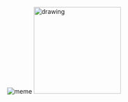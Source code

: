 ![meme](https://c.tenor.com/hmDMrE1yMAkAAAAC/when-the-coding-when-the.gif)
<img src="https://c.tenor.com/hmDMrE1yMAkAAAAC/when-the-coding-when-the.gif" alt="drawing" width="200"/>

